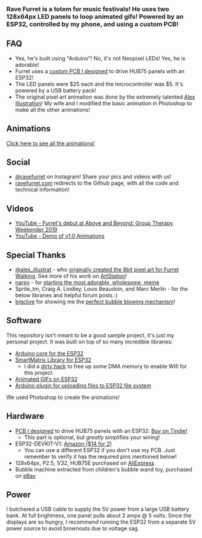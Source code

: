 ### Rave Furret is a totem for music festivals! He uses two 128x64px LED panels to loop animated gifs! Powered by an ESP32, controlled by my phone, and using a custom PCB!

## FAQ

* Yes, he's built using "Arduino"! No, it's not Neopixel LEDs!  Yes, he is adorable!
* Furret uses a [custom PCB I designed](https://github.com/rorosaurus/esp32-hub75-driver) to drive HUB75 panels with an ESP32!
* The LED panels were $25 each and the microcontroller was $5. It's powered by a USB battery pack!
* The original pixel art animation was done by the extremely talented [Alex Illustration](https://www.artstation.com/alexillustration)! My wife and I modified the basic animation in Photoshop to make all the other animations!

## Animations
[Click here to see all the animations!](animations)

## Social

* [@ravefurret](https://www.instagram.com/ravefurret/) on Instagram!  Share your pics and videos with us!
* [ravefurret.com](https://ravefurret.com) redirects to the Github page, with all the code and technical information!

## Videos

* [YouTube - Furret's debut at Above and Beyond: Group Therapy Weekender 2019](https://www.youtube.com/watch?v=Q7uGj0VHFyQ)
* [YouTube - Demo of v1.0 Animations](https://www.youtube.com/watch?v=LR-oUCg1d9I)

## Special Thanks
* [@alex_illustrat](https://twitter.com/alex_illustrat) - who [originally created the 8bit pixel art for Furret Walking](https://www.youtube.com/watch?v=ylnLUMmBNKc). See more of his work on [ArtStation](https://alexillustration.artstation.com/)!
* [narpy](https://www.youtube.com/channel/UCKYFHftFxQOJghmrEaK32sg) - for [starting the most adorable, wholesome, meme](https://www.youtube.com/watch?v=xa1Zn6XrDlM)
* Sprite_tm, Craig A. Lindley, Louis Beaudoin, and Marc Merlin - for the below libraries and helpful forum posts :)
* [bigclive](https://www.youtube.com/channel/UCtM5z2gkrGRuWd0JQMx76qA) for showing me the [perfect bubble blowing mechanism](https://www.youtube.com/watch?v=BvQtl3ciGcA)!

## Software
This repository isn't meant to be a good sample project, it's just my personal project. It was built on top of so many incredible libraries:
* [Arduino core for the ESP32](https://github.com/espressif/arduino-esp32)
* [SmartMatrix Library for ESP32](https://github.com/pixelmatix/SmartMatrix/tree/teensylc)
  * I did a [dirty hack](https://github.com/rorosaurus/SmartMatrix/commit/c46fe8d7be686caaaa3b7198bc4b7b24c6114df8) to free up some DMA memory to enable Wifi for this project.
* [Animated GIFs on ESP32](https://github.com/marcmerlin/AnimatedGIFs)
* [Arduino plugin for uploading files to ESP32 file system](https://github.com/me-no-dev/arduino-esp32fs-plugin)

We used Photoshop to create the animations!

## Hardware
* [PCB I designed](https://github.com/rorosaurus/esp32-hub75-driver) to drive HUB75 panels with an ESP32: [Buy on Tindie!](https://www.tindie.com/products/18357/)
  * This part is optional, but *greatly* simplifies your wiring!
* ESP32-DEVKIT-V1: [Amazon ($14 for 2)](https://smile.amazon.com/gp/product/B07Q576VWZ/)
  * You can use a different ESP32 if you don't use my PCB. Just remember to verify it has the required pins mentioned below!
* 128x64px, P2.5, 1/32, HUB75E purchased on [AliExpress](https://www.aliexpress.com/item/32972741517.html?spm=a2g0s.12269583.0.0.48e74198VArDtK)
* Bubble machine extracted from children's bubble wand toy, purchased on [eBay](https://www.ebay.com/itm/332880742452)

## Power
I butchered a USB cable to supply the 5V power from a large USB battery bank. At full brightness, one panel pulls about 2 amps @ 5 volts. Since the displays are so hungry, I recommend running the ESP32 from a separate 5V power source to avoid brownouts due to voltage sag.
